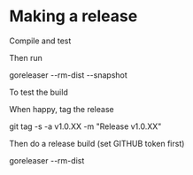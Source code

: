 # Making a release #

Compile and test

Then run

  goreleaser --rm-dist --snapshot

To test the build

When happy, tag the release

  git tag -s -a v1.0.XX -m "Release v1.0.XX"

Then do a release build (set GITHUB token first)

  goreleaser --rm-dist

